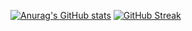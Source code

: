 [![Anurag's GitHub stats](https://github-readme-stats.vercel.app/api?username=roy-g-biv&count_private=true&hide=)](https://github.com/anuraghazra/github-readme-stats)
[![GitHub Streak](https://github-readme-streak-stats.herokuapp.com/?user=roy-g-biv)](https://git.io/streak-stats)
